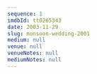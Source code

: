 ```yaml
---
sequence: 1
imdbId: tt0265343
date: 2003-11-29
slug: monsoon-wedding-2001
medium: null
venue: null
venueNotes: null
mediumNotes: null
---
```


